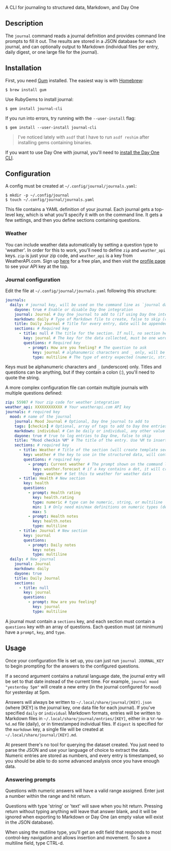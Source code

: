 
A CLI for journaling to structured data, Markdown, and Day One

## Description

The `journal` command reads a journal definition and provides command line prompts to fill it out. The results are stored in a JSON database for each journal, and can optionally output to Markdown (individual files per entry, daily digest, or one large file for the journal).

## Installation

First, you need [Gum](https://github.com/charmbracelet/gum) installed. The easiest way is with [Homebrew](https://brew.sh/):

```
$ brew install gum
```

Use RubyGems to install journal:

```
$ gem install journal-cli
```

If you run into errors, try running with the `--user-install` flag:

```
$ gem install --user-install journal-cli
```

> I've noticed lately with `asdf` that I have to run `asdf reshim` after installing gems containing binaries.

If you want to use Day One with journal, you'll need to [install the Day One CLI](https://dayoneapp.com/guides/tips-and-tutorials/command-line-interface-cli/).

## Configuration

A config must be created at `~/.config/journal/journals.yaml`:

```
$ mkdir -p ~/.config/journal
$ touch ~/.config/journal/journals.yaml
```

This file contains a YAML definition of your journal. Each journal gets a top-level key, which is what you'll specify it with on the command line. It gets a few settings, and then you define sections containing questions.

### Weather

You can include weather data automatically by setting a question type to 'weather'. In order for this to work, you'll need to define `zip` and `weather_api` keys. `zip` is just your zip code, and `weather_api` is a key from WeatherAPI.com. Sign up [here](https://www.weatherapi.com/) for a free plan, and then visit the [profile page](https://www.weatherapi.com/my/) to see your API key at the top.

### Journal configuration

Edit the file at `~/.config/journal/journals.yaml` following this structure:

```yaml
journals:
  daily: # journal key, will be used on the command line as `journal daily`
    dayone: true # Enable or disable Day One integration
    journal: Journal # Day One journal to add to (if using Day One integration)
    markdown: daily # Type of Markdown file to create, false to skip (can be daily, individual, or digest)
    title: Daily Journal # Title for every entry, date will be appended where needed
    sections: # Required key
      - title: null # The title for the section. If null, no section header will be created
        key: journal # The key for the data collected, must be one word, alphanumeric characters and _ only
        questions: # Required key
          - prompt: How are you feeling? # The question to ask
            key: journal # alphanumeric characters and _ only, will be nested in section key
            type: multiline # The type of entry expected (numeric, string, or multiline)
```

Keys must be alphanumeric characters and `_` (underscore) only. Titles and questions can be anything, but if they contain a colon (:), you'll need to quote the string.

A more complex configuration file can contain multiple journals with multiple questions defined:

```yaml
zip: 55987 # Your zip code for weather integration
weather_api: XXXXXXXXXXXX # Your weatherapi.com API key
journals: # required key
  mood: # name of the journal
    journal: Mood Journal # Optional, Day One journal to add to
    tags: [checkin] # Optional, array of tags to add to Day One entries
    markdown: individual # Can be daily or individual, any other value will create a single file
    dayone: true # true to log entries to Day One, false to skip
    title: "Mood checkin %M" # The title of the entry. Use %M to insert AM or PM
    sections: # required key
      - title: Weather # Title of the section (will create template sections in Day One)
        key: weather # the key to use in the structured data, will contain all of the answers
        questions: # required key
          - prompt: Current weather # The prompt shown on the command line, will also become a header in the journal entries (Markdown, Day One)
            key: weather.forecast # if a key contains a dot, it will create nested data, e.g. `{ 'weather': { 'forecast': data } }`
            type: weather # Set this to weather for weather data
      - title: Health # New section
        key: health 
        questions:
          - prompt: Health rating
            key: health.rating
            type: numeric # type can be numeric, string, or multiline
            min: 1 # Only need min/max definitions on numeric types (defaults 1-5)
            max: 5
          - prompt: Health notes
            key: health.notes
            type: multiline
      - title: Journal # New section
        key: journal
        questions:
          - prompt: Daily notes
            key: notes
            type: multiline
  daily: # New journal
    journal: Journal
    markdown: daily
    dayone: true
    title: Daily Journal
    sections:
      - title: null
        key: journal
        questions:
          - prompt: How are you feeling?
            key: journal
            type: multiline
```

A journal must contain a `sections` key, and each section must contain a `questions` key with an array of questions. Each question must (at minimum) have a `prompt`, `key`, and `type`.

## Usage

Once your configuration file is set up, you can just run `journal JOURNAL_KEY` to begin prompting for the answers to the configured questions. 

If a second argument contains a natural language date, the journal entry will be set to that date instead of the current time. For example, `journal mood "yesterday 5pm"` will create a new entry (in the journal configured for `mood`) for yesterday at 5pm.

Answers will always be written to `~/.local/share/journal/[KEY].json` (where [KEY] is the journal key, one data file for each journal). If you've specified `daily` or `individual` Markdown formats, entries will be written to Markdown files in `~/.local/share/journal/entries/[KEY]`, either in a `%Y-%m-%d.md` file (daily), or in timestamped individual files. If `digest` is specified for the `markdown` key, a single file will be created at `~/.local/share/journal/[KEY].md`.

At present there's no tool for querying the dataset created. You just need to parse the JSON and use your language of choice to extract the data. Numeric entries are stored as numbers, and every entry is timestamped, so you should be able to do some advanced analysis once you have enough data.

### Answering prompts

Questions with numeric answers will have a valid range assigned. Enter just a number within the range and hit return.

Questions with type 'string' or 'text' will save when you hit return. Pressing return without typing anything will leave that answer blank, and it will be ignored when exporting to Markdown or Day One (an empty value will exist in the JSON database).

When using the mutiline type, you'll get an edit field that responds to most control-key navigation and allows insertion and movement. To save a multiline field, type CTRL-d.

